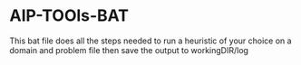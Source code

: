 # AIP-TOOls-BAT

This bat file does all the steps needed to run a heuristic of your choice on
a domain and problem file then save the output to workingDIR/log

